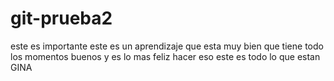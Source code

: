 # git-prueba2
este es importante
este es un aprendizaje que esta  muy bien
que tiene todo los momentos buenos
y es lo mas feliz hacer eso
este es todo lo que estan GINA
